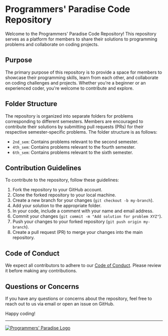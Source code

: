 # Programmers' Paradise Code Repository

Welcome to the Programmers' Paradise Code Repository! This repository serves as a platform for members to share their solutions to programming problems and collaborate on coding projects.

## Purpose

The primary purpose of this repository is to provide a space for members to showcase their programming skills, learn from each other, and collaborate on coding challenges and projects. Whether you're a beginner or an experienced coder, you're welcome to contribute and explore.

## Folder Structure

The repository is organized into separate folders for problems corresponding to different semesters. Members are encouraged to contribute their solutions by submitting pull requests (PRs) for their respective semester-specific problems. The folder structure is as follows:

- `2nd_sem`: Contains problems relevant to the second semester.
- `4th_sem`: Contains problems relevant to the fourth semester.
- `6th_sem`: Contains problems relevant to the sixth semester.

## Contribution Guidelines

To contribute to the repository, follow these guidelines:

1. Fork the repository to your GitHub account.
2. Clone the forked repository to your local machine.
3. Create a new branch for your changes (`git checkout -b my-branch`).
4. Add your solution to the appropriate folder.
5. In your code, include a comment with your name and email address.
6. Commit your changes (`git commit -m "Add solution for problem XYZ"`).
7. Push your changes to your forked repository (`git push origin my-branch`).
8. Create a pull request (PR) to merge your changes into the main repository.

## Code of Conduct

We expect all contributors to adhere to our [Code of Conduct](./CODE_OF_CONDUCT.md). Please review it before making any contributions.

## Questions or Concerns

If you have any questions or concerns about the repository, feel free to reach out to us via email or open an issue on GitHub.

Happy coding!

---

[![Programmers' Paradise Logo](./images/logo.png)](https://github.com/programmersparadise)
